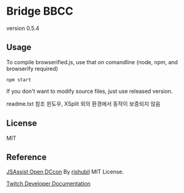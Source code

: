 Bridge BBCC
===
version 0.5.4



## Usage
To compile browserified.js, use that on comandline
(node, npm, and browserify required)
```
npm start
```
If you don't want to modify source files, just use released version.

readme.txt 참조
윈도우, XSplit 외의 환경에서 동작이 보증되지 않음


## License
MIT

## Reference
[JSAssist Open DCcon](https://github.com/rishubil/jsassist-open-dccon)
By [rishubil](https://github.com/rishubil) MIT License.

[Twitch Developer Documentation](https://dev.twitch.tv/docs)
